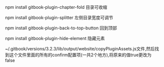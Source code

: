 npm install gitbook-plugin-chapter-fold   目录可收缩



npm install gitbook-plugin-splitter   左侧目录宽度可调节



npm install gitbook-plugin-back-to-top-button   回到顶部



npm install gitbook-plugin-hide-element  隐藏元素





~/.gitbook/versions/3.2.3/lib/output/website/copyPluginAssets.js文件,然后找到这个文件里面的所有的confirm配置项(一共2个地方),将原来的值true更改为false